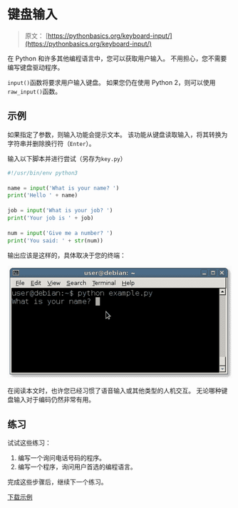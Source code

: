 # 键盘输入

> 原文： [https://pythonbasics.org/keyboard-input/](https://pythonbasics.org/keyboard-input/)

在 Python 和许多其他编程语言中，您可以获取用户输入。 不用担心，您不需要编写键盘驱动程序。

`input()`函数将要求用户输入键盘。 如果您仍在使用 Python 2，则可以使用`raw_input()`函数。



## 示例

如果指定了参数，则输入功能会提示文本。 该功能从键盘读取输入，将其转换为字符串并删除换行符（`Enter`）。

输入以下脚本并进行尝试（另存为`key.py`）

```py
#!/usr/bin/env python3

name = input('What is your name? ')
print('Hello ' + name)

job = input('What is your job? ')
print('Your job is ' + job)

num = input('Give me a number? ')
print('You said: ' + str(num))

```

输出应该是这样的，具体取决于您的终端：

![keyboard input](img/7b5684cef5f31682794e97f444fc887c.jpg)

在阅读本文时，也许您已经习惯了语音输入或其他类型的人机交互。 无论哪种键盘输入对于编码仍然非常有用。

## 练习

试试这些练习：

1.  编写一个询问电话号码的程序。
2.  编写一个程序，询问用户首选的编程语言。

完成这些步骤后，继续下一个练习。

[下载示例](https://gum.co/dcsp)